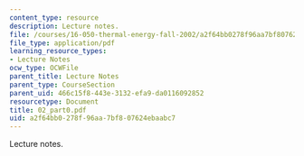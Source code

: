 ```yaml
---
content_type: resource
description: Lecture notes.
file: /courses/16-050-thermal-energy-fall-2002/a2f64bb0278f96aa7bf807624ebaabc7_02_part0.pdf
file_type: application/pdf
learning_resource_types:
- Lecture Notes
ocw_type: OCWFile
parent_title: Lecture Notes
parent_type: CourseSection
parent_uid: 466c15f8-443e-3132-efa9-da0116092852
resourcetype: Document
title: 02_part0.pdf
uid: a2f64bb0-278f-96aa-7bf8-07624ebaabc7
---
```

Lecture notes.

